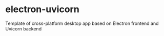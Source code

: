 # electron-uvicorn
Template of cross-platform desktop app based on Electron frontend and Uvicorn backend
